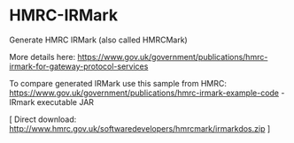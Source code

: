 # HMRC-IRMark
Generate HMRC IRMark (also called HMRCMark)

More details here:
https://www.gov.uk/government/publications/hmrc-irmark-for-gateway-protocol-services

To compare generated IRMark use this sample from HMRC:
https://www.gov.uk/government/publications/hmrc-irmark-example-code - IRmark executable JAR

[ Direct download: http://www.hmrc.gov.uk/softwaredevelopers/hmrcmark/irmarkdos.zip ] 

